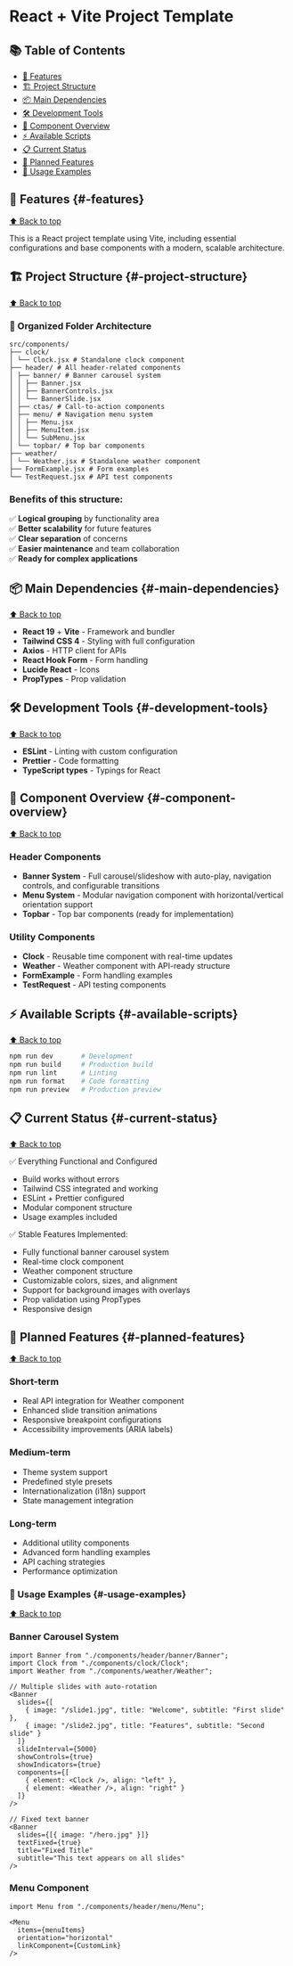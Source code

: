 # React + Vite Project Template

## 📚 Table of Contents

- [🚀 Features](#-features)
- [🏗️ Project Structure](#-project-structure)
- [📦 Main Dependencies](#-main-dependencies)
- [🛠️ Development Tools](#-development-tools)
- [🎯 Component Overview](#-component-overview)
- [⚡ Available Scripts](#-available-scripts)
- [📋 Current Status](#-current-status)
- [🚀 Planned Features](#-planned-features)
- [📖 Usage Examples](#-usage-examples)

## 🚀 Features {#-features}

[⬆️ Back to top](#-table-of-contents)

This is a React project template using Vite, including essential configurations and base components with a modern, scalable architecture.

## 🏗️ Project Structure {#-project-structure}

[⬆️ Back to top](#-table-of-contents)

### 📁 Organized Folder Architecture

```
src/components/
├── clock/
│ └── Clock.jsx # Standalone clock component
├── header/ # All header-related components
│ ├── banner/ # Banner carousel system
│ │ ├── Banner.jsx
│ │ ├── BannerControls.jsx
│ │ └── BannerSlide.jsx
│ ├── ctas/ # Call-to-action components
│ ├── menu/ # Navigation menu system
│ │ ├── Menu.jsx
│ │ ├── MenuItem.jsx
│ │ └── SubMenu.jsx
│ └── topbar/ # Top bar components
├── weather/
│ └── Weather.jsx # Standalone weather component
├── FormExample.jsx # Form examples
└── TestRequest.jsx # API test components
```

### Benefits of this structure:

✅ **Logical grouping** by functionality area  
✅ **Better scalability** for future features  
✅ **Clear separation** of concerns  
✅ **Easier maintenance** and team collaboration  
✅ **Ready for complex applications**

## 📦 Main Dependencies {#-main-dependencies}

[⬆️ Back to top](#-table-of-contents)

- **React 19** + **Vite** - Framework and bundler
- **Tailwind CSS 4** - Styling with full configuration
- **Axios** - HTTP client for APIs
- **React Hook Form** - Form handling
- **Lucide React** - Icons
- **PropTypes** - Prop validation

## 🛠️ Development Tools {#-development-tools}

[⬆️ Back to top](#-table-of-contents)

- **ESLint** - Linting with custom configuration
- **Prettier** - Code formatting
- **TypeScript types** - Typings for React

## 🎯 Component Overview {#-component-overview}

[⬆️ Back to top](#-table-of-contents)

### Header Components

- **Banner System** - Full carousel/slideshow with auto-play, navigation controls, and configurable transitions
- **Menu System** - Modular navigation component with horizontal/vertical orientation support
- **Topbar** - Top bar components (ready for implementation)

### Utility Components

- **Clock** - Reusable time component with real-time updates
- **Weather** - Weather component with API-ready structure
- **FormExample** - Form handling examples
- **TestRequest** - API testing components

## ⚡ Available Scripts {#-available-scripts}

[⬆️ Back to top](#-table-of-contents)

```bash
npm run dev       # Development
npm run build     # Production build
npm run lint      # Linting
npm run format    # Code formatting
npm run preview   # Production preview
```

## 📋 Current Status {#-current-status}

[⬆️ Back to top](#-table-of-contents)

✅ Everything Functional and Configured

- Build works without errors
- Tailwind CSS integrated and working
- ESLint + Prettier configured
- Modular component structure
- Usage examples included

✅ Stable Features Implemented:

- Fully functional banner carousel system
- Real-time clock component
- Weather component structure
- Customizable colors, sizes, and alignment
- Support for background images with overlays
- Prop validation using PropTypes
- Responsive design

## 🚀 Planned Features {#-planned-features}

[⬆️ Back to top](#-table-of-contents)

### Short-term

- Real API integration for Weather component
- Enhanced slide transition animations
- Responsive breakpoint configurations
- Accessibility improvements (ARIA labels)

### Medium-term

- Theme system support
- Predefined style presets
- Internationalization (i18n) support
- State management integration

### Long-term

- Additional utility components
- Advanced form handling examples
- API caching strategies
- Performance optimization

### 📖 Usage Examples {#-usage-examples}

[⬆️ Back to top](#-table-of-contents)

### Banner Carousel System

```
import Banner from "./components/header/banner/Banner";
import Clock from "./components/clock/Clock";
import Weather from "./components/weather/Weather";

// Multiple slides with auto-rotation
<Banner
  slides={[
    { image: "/slide1.jpg", title: "Welcome", subtitle: "First slide" },
    { image: "/slide2.jpg", title: "Features", subtitle: "Second slide" }
  ]}
  slideInterval={5000}
  showControls={true}
  showIndicators={true}
  components={[
    { element: <Clock />, align: "left" },
    { element: <Weather />, align: "right" }
  ]}
/>

// Fixed text banner
<Banner
  slides={[{ image: "/hero.jpg" }]}
  textFixed={true}
  title="Fixed Title"
  subtitle="This text appears on all slides"
/>
```

### Menu Component

```
import Menu from "./components/header/menu/Menu";

<Menu
  items={menuItems}
  orientation="horizontal"
  linkComponent={CustomLink}
/>
```
